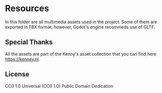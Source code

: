 # Resources 

In this folder are all multimedia assets used in the project. Some of them are exported in FBX format, however, Godot's engine recommeds use of GLTF.

## Special Thanks

All the assets are part of the Kenny's asset collection that you can find here https://kenney.nl.

## License 

CC0 1.0 Universal (CC0 1.0)
Public Domain Dedication
